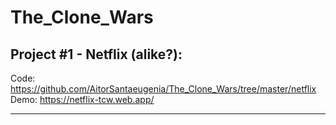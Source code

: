 # The_Clone_Wars

## Project #1 - Netflix (alike?):
Code: https://github.com/AitorSantaeugenia/The_Clone_Wars/tree/master/netflix </br>
Demo: https://netflix-tcw.web.app/

---